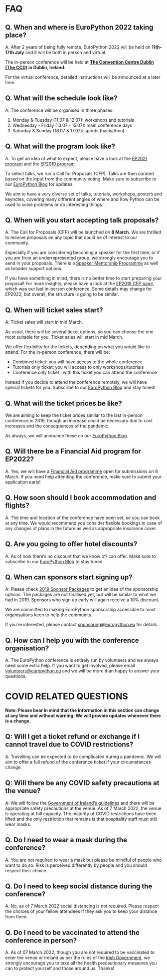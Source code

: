 # FAQ

## **Q. When and where is EuroPython 2022 taking place?**

A. After 2 years of being fully remote, EuroPython 2022 will be held on **11th-17th July** and it will be both in person and virtual.

The in-person conference will be held at **[The Convention Centre Dublin (The CCD)](https://www.theccd.ie/) in Dublin, Ireland**.

For the virtual conference, detailed instructions will be announced at a later time.


## **Q. What will the schedule look like?**

A. The conference will be organised in three phases:

1. Monday & Tuesday (11.07 & 12.07): workshops and tutorials
2. Wednesday - Friday (13.07 - 15.07): main conference days
3. Saturday & Sunday (16.07 & 17.07): sprints (hackathon)


## **Q. What will the program look like?**

A. To get an idea of what to expect, please have a look at the [EP2021 program](https://ep2021.europython.eu/events/sessions/) and the [EP2019 program](https://ep2019.europython.eu/events/sessions/).

To select talks, we run a Call for Proposals (CFP). Talks are then curated based on the input from the community voting. Make sure to subscribe to our [EuroPython Blog](https://blog.europython.eu/#/portal/signup) for updates.

We aim to have a very diverse set of talks, tutorials, workshops, posters and keynotes, covering many different angles of where and how Python can be used to solve problems or do interesting things.


## **Q. When will you start accepting talk proposals?**

A. The Call for Proposals (CFP) will be launched on **8 March**. We are thrilled to receive proposals on any topic that could be of interest to our community.

Especially if you are considering becoming a speaker for the first time, or if you are from an underrepresented group, we strongly encourage you to send in your proposals. There is a [Speaker Mentorship Programme](https://ep2022.europython.eu/mentorship) as well as broader support options.

If you have something in mind, there is no better time to start preparing your proposal! For more insights, please have a look at the [EP2019 CFP page](https://ep2019.europython.eu/events/call-for-proposals/), which was our last in-person conference. Some details may change for EP2022, but overall, the structure is going to be similar.


## **Q. When will ticket sales start?**

A. Ticket sales will start in mid March.

As usual, there will be several ticket options, so you can choose the one most suitable for you. Ticket sales will start in mid March.

We offer flexibility for the tickets, depending on what you would like to attend. For the in-person conference, there will be:

- Combined ticket: you will have access to the whole conference
- Tutorials only ticket: you will access to only workshops/tutorials
- Conference only ticket : with this ticket you can attend the conference

Instead if you decide to attend the conference remotely, we will have special tickets for you. Subscribe to our [EuroPython Blog](https://blog.europython.eu/#/portal/signup) and stay tuned!


## **Q. What will the ticket prices be like?**

We are aiming to keep the ticket prices similar to the last in-person conference in 2019, though an increase could be necessary due to cost increases and the consequences of the pandemic.

As always, we will announce these on our [EuroPython Blog](https://blog.europython.eu).


## **Q. Will there be a Financial Aid program for EP2022?**

A. Yes, we will have a [Financial Aid programme](https://ep2022.europython.eu/finaid) open for submissions on 8 March. If you need help attending the conference, make sure to submit your application early!


## **Q. How soon should I book accommodation and flights?**

A. The time and location of the conference have been set, so you can book at any time. We would recommend you consider flexible bookings in case of any changes of plans in the future as well as appropriate insurance cover.


## **Q. Are you going to offer hotel discounts?**

A. As of now there’s no discount that we know of/ can offer. Make sure to subscribe to our [EuroPython Blog](https://blog.europython.eu/#/portal/signup) to stay tuned.


## **Q. When can sponsors start signing up?**

A: Please check [2019 Sponsor Packages](https://ep2019.europython.eu/sponsor/packages/) to get an idea of the sponsorship options. The packages are not finalised yet, but will be similar to what we had in 2019. Sponsors who sign up early will again receive a 10% discount.

We are committed to making EuroPython sponsorship accessible to most organisations keen to help the community.

If you’re interested, please contact [sponsoring@europython.eu](mailto:sponsoring@europython.eu) for details.


## **Q. How can I help you with the conference organisation?**

A. The EuroPython conference is entirely run by volunteers and we always need some extra help. If you want to get involved, please email [volunteers@europython.eu](mailto:volunteers@europython.eu) and we will be more than happy to answer your questions.


# COVID RELATED QUESTIONS

**Note: Please bear in mind that the information in this section can change at any time and without warning. We will provide updates whenever there is a change.**


## **Q: Will I get a ticket refund or exchange if I cannot travel due to COVID restrictions?**

A: Travelling can be expected to be complicated during a pandemic. We will aim to offer a full refund of the conference ticket if your circumstances change.


## **Q: Will there be any COVID safety precautions at the venue?**

A: We will follow the [Government of Ireland’s guidelines](https://www.gov.ie/en/campaigns/c36c85-covid-19-coronavirus/) and there will be appropriate safety precautions at the venue. As of 7 March 2022, the venue is operating at full capacity. The majority of COVID restrictions have been lifted and the only restriction that remains is that hospitality staff must still wear masks.


## **Q. Do I need to wear a mask during the conference?**

A. You are not required to wear a mask but please be mindful of people who want to do so. Risk is perceived differently by people and you should respect their choice.


## **Q. Do I need to keep social distance during the conference?**

A. No, as of 7 March 2022 social distancing is not required. Please respect the choices of your fellow attendees if they ask you to keep your distance from them.


## **Q. Do I need to be vaccinated to attend the conference in person?**

A. As of 07 March 2022, though you are not required to be vaccinated to enter the venue or Ireland as per the rules of the [Irish Government](https://www.gov.ie/en/publication/77952-government-advice-on-international-travel/), we strongly encourage you to take all the health precautionary measures you can to protect yourself and those around us. Thanks!  
